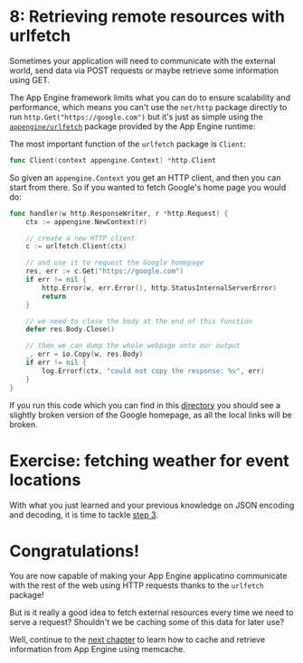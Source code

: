 # 8: Retrieving remote resources with urlfetch

Sometimes your application will need to communicate with the external world,
send data via POST requests or maybe retrieve some information using GET.

The App Engine framework limits what you can do to ensure scalability and
performance, which means you can't use the `net/http` package directly to
run `http.Get("https://google.com")` but it's just as simple using the
[`appengine/urlfetch`](https://cloud.google.com/appengine/docs/go/urlfetch/)
package provided by the App Engine runtime:

The most important function of the `urlfetch` package is `Client`:

```go
func Client(context appengine.Context) *http.Client
```

So given an `appengine.Context` you get an HTTP client, and then you can start
from there. So if you wanted to fetch Google's home page you would do:

```go
func handler(w http.ResponseWriter, r *http.Request) {
	ctx := appengine.NewContext(r)

	// create a new HTTP client
	c := urlfetch.Client(ctx)

	// and use it to request the Google homepage
	res, err := c.Get("https://google.com")
	if err != nil {
		http.Error(w, err.Error(), http.StatusInternalServerError)
        return
	}

	// we need to close the body at the end of this function
	defer res.Body.Close()

	// then we can dump the whole webpage onto our output
	_, err = io.Copy(w, res.Body)
	if err != nil {
		log.Errorf(ctx, "could not copy the response: %v", err)
	}
}
```

If you run this code which you can find in this [directory](fetch) you should
see a slightly broken version of the Google homepage, as all the local links
will be broken.

# Exercise: fetching weather for event locations

With what you just learned and your previous knowledge on JSON encoding and
decoding, it is time to tackle [step 3](../events/step3/README.md).

# Congratulations!

You are now capable of making your App Engine applicatino communicate with the
rest of the web using HTTP requests thanks to the `urlfetch` package!

But is it really a good idea to fetch external resources every time we need to
serve a request? Shouldn't we be caching some of this data for later use?

Well, continue to the [next chapter](../section09/README.md) to learn how to
cache and retrieve information from App Engine using memcache.
